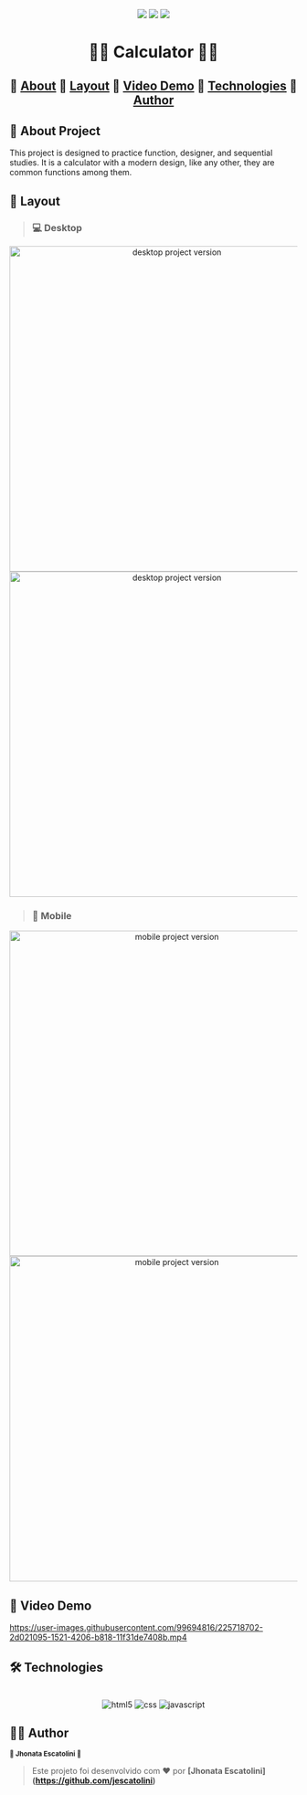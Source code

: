 <p align="center">
  <img src="https://img.shields.io/static/v1?label=license&message=MIT&color=8022F5&style=flat">
  <img src="https://img.shields.io/static/v1?label=languages&message=3&color=A8A60C&style=flat">
  <a href="https://www.linkedin.com/in/jhonata-escatolini/"><img src="https://img.shields.io/static/v1?label=made%20by&message=Escatolini&color=4B00A8&style=flat"></a>
</p>

<h1 align="center">📱📐 Calculator 📐📱</h1>

<h2 align="center">
🔗
 <a href="#-about-project">About</a> 🔗
 <a href="#-layout">Layout</a> 🔗
 <a href="#-video-demo">Video Demo</a> 🔗
 <a href="#-technologies">Technologies</a> 🔗
 <a href="#%EF%B8%8F-author">Author</a>
</h2>

## 📖 About Project

This project is designed to practice function, designer, and sequential studies.
It is a calculator with a modern design, like any other, they are common functions among them.

## 🎨 Layout

> ### 💻 Desktop
<p align="center">
  <img src="https://user-images.githubusercontent.com/99694816/225717748-178b4079-edaf-4612-a6c0-8fc2cc1ce769.png" alt="desktop project version" height="570">
  <img src="https://user-images.githubusercontent.com/99694816/225718421-4fd8cf44-1cad-45e5-9259-cb32d2c1ae46.png" alt="desktop project version" height="570">
</p>

> ### 📱 Mobile
<p align="center">
  <img src="https://user-images.githubusercontent.com/99694816/225718116-a512b5d8-c6c1-4124-be79-0b108c4c17a9.png" alt="mobile project version" height="570">
  <img src="https://user-images.githubusercontent.com/99694816/225718341-53cbc077-f210-4c5e-9ea1-83a95e077dc0.png" alt="mobile project version" height="570">
</p>

## 🎥 Video Demo

https://user-images.githubusercontent.com/99694816/225718702-2d021095-1521-4206-b818-11f31de7408b.mp4

## 🛠 Technologies
<div align="center"><br/>
  <img align="center" alt="html5" src="https://img.shields.io/badge/HTML5-E34F26?style=for-the-badge&logo=html5&logoColor=white" />
  <img align="center" alt="css" src="https://img.shields.io/badge/CSS3-1572B6?style=for-the-badge&logo=css3&logoColor=white" />
  <img align="center" alt="javascript" src="https://img.shields.io/badge/JavaScript-F7DF1E?style=for-the-badge&logo=javascript&logoColor=black" />
</div>

## 🦸‍♂️ Author
<p>
 <sub><strong>🌟 Jhonata Escatolini 🌟</strong></sub>
</p>

>Este projeto foi desenvolvido com ❤️ por **[Jhonata Escatolini]
(https://github.com/jescatolini)**






